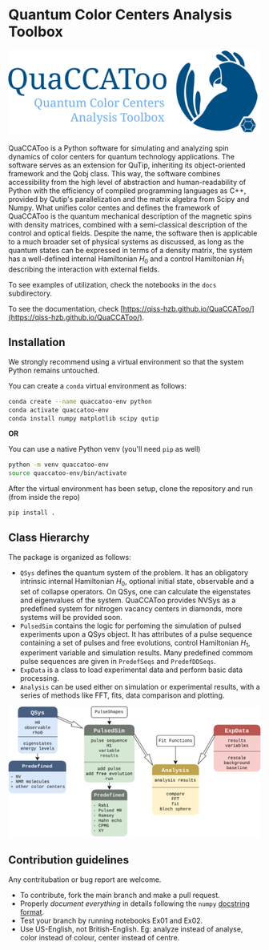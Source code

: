 # Quantum Color Centers Analysis Toolbox
![Logo](./docs/QuaCCAToo_logo.svg)

QuaCCAToo is a Python software for simulating and analyzing spin dynamics of color centers for quantum technology applications. The software serves as an extension for QuTip, inheriting its object-oriented framework and the Qobj class. This way, the software combines accessibility from the high level of abstraction and human-readability of Python with the efficiency of compiled programming languages as C++, provided by Qutip's parallelization and the matrix algebra from Scipy and Numpy. What unifies color centes and defines the framework of QuaCCAToo is the quantum mechanical description of the magnetic spins with density matrices, combined with a semi-classical description of the control and optical fields. Despite the name, the software then is applicable to a much broader set of physical systems as discussed, as long as the quantum states can be expressed in terms of a density matrix, the system has a well-defined internal Hamiltonian $H_0$ and a control Hamiltonian $H_1$ describing the interaction with external fields.

To see examples of utilization, check the notebooks in the `docs` subdirectory.

To see the documentation, check [https://qiss-hzb.github.io/QuaCCAToo/](https://qiss-hzb.github.io/QuaCCAToo/).

## Installation

We strongly recommend using a virtual environment so that the system Python remains untouched.

You can create a `conda` virtual environment as follows:

```sh
conda create --name quaccatoo-env python
conda activate quaccatoo-env
conda install numpy matplotlib scipy qutip
```
**OR**

You can use a native Python venv (you'll need `pip` as well)

``` sh
python -m venv quaccatoo-env
source quaccatoo-env/bin/activate
```

After the virtual environment has been setup, clone the repository and run (from inside the repo) 

``` sh
pip install .
```

## Class Hierarchy

The package is organized as follows:
- `QSys` defines the quantum system of the problem. It has an obligatory intrinsic internal Hamiltonian $H_0$, optional initial state, observable and a set of collapse operators. On QSys, one can calculate the eigenstates and eigenvalues of the system. QuaCCAToo provides NVSys as a predefined system for nitrogen vacancy centers in diamonds, more systems will be provided soon.
- `PulsedSim` contains the logic for perfoming the simulation of pulsed experiments upon a QSys object. It has attributes of a pulse sequence containing a set of pulses and free evolutions, control Hamiltonian $H_1$, experiment variable and simulation results. Many predefined commom pulse sequences are given in `PredefSeqs` and `PredefDDSeqs`.
- `ExpData` is a class to load experimental data and perform basic data processing.
- `Analysis` can be used either on simulation or experimental results, with a series of methods like FFT, fits, data comparison and plotting.

![Class diagram](./docs/class_diagram.svg)

## Contribution guidelines

Any contritubation or bug report are welcome.

- To contribute, fork the main branch and make a pull request.
- Properly _document everything_ in details following the `numpy` [docstring format](https://numpydoc.readthedocs.io/en/latest/format.html#docstring-standard).
- Test your branch by running notebooks Ex01 and Ex02.
- Use US-English, not British-English. Eg: analyze instead of analyse, color instead of colour, center instead of centre.